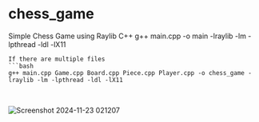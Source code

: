 # chess_game
Simple Chess Game using Raylib C++
g++ main.cpp -o main -lraylib -lm -lpthread -ldl -lX11
```
If there are multiple files
```bash
g++ main.cpp Game.cpp Board.cpp Piece.cpp Player.cpp -o chess_game -lraylib -lm -lpthread -ldl -lX11
```
<br/>

![Screenshot 2024-11-23 021207](https://github.com/user-attachments/assets/faad22f9-8f6f-4d59-b4fa-e84b9cf5aa82)
